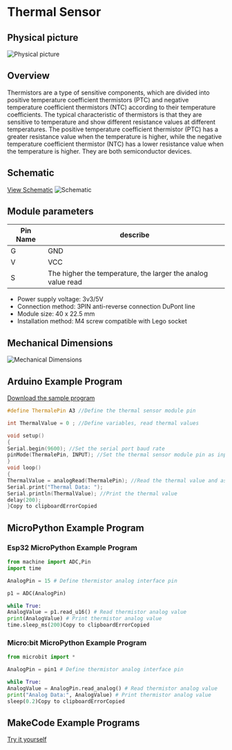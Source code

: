 # Thermal Sensor

## Physical picture



![Physical picture](http://localhost:3000/en/ph2.0_sensors/sensors/thermal_sensor/picture/thermal_sensor.png)



## Overview

Thermistors are a type of sensitive components, which are divided into positive temperature coefficient thermistors (PTC) and negative temperature coefficient thermistors (NTC) according to their temperature coefficients. The typical characteristic of thermistors is that they are sensitive to temperature and show different resistance values at different temperatures. The positive temperature coefficient thermistor (PTC) has a greater resistance value when the temperature is higher, while the negative temperature coefficient thermistor (NTC) has a lower resistance value when the temperature is higher. They are both semiconductor devices.

## Schematic

[View Schematic](en/ph2.0_sensors/sensors/thermal_sensor/thermal_sensor_schematic.pdf) ![Schematic](http://localhost:3000/en/ph2.0_sensors/sensors/thermal_sensor/picture/thermal_sensor_schematic.png)

## Module parameters

| Pin Name | describe                                                     |
| -------- | ------------------------------------------------------------ |
| G        | GND                                                          |
| V        | VCC                                                          |
| S        | The higher the temperature, the larger the analog value read |

- Power supply voltage: 3v3/5V
- Connection method: 3PIN anti-reverse connection DuPont line
- Module size: 40 x 22.5 mm
- Installation method: M4 screw compatible with Lego socket

## Mechanical Dimensions

![Mechanical Dimensions](http://localhost:3000/en/ph2.0_sensors/sensors/thermal_sensor/picture/thermal_sensor_assembly.png)

## Arduino Example Program

[Download the sample program](en/ph2.0_sensors/sensors/thermal_sensor/thermal_sensor.zip)

```c++
#define ThermalePin A3 //Define the thermal sensor module pin

int ThermalValue = 0 ; //Define variables, read thermal values

void setup()
{
Serial.begin(9600); //Set the serial port baud rate
pinMode(ThermalePin, INPUT); //Set the thermal sensor module pin as input
}
void loop()
{
ThermalValue = analogRead(ThermalePin); //Read the thermal value and assign it to ThermalValue
Serial.print("Thermal Data: ");
Serial.println(ThermalValue); //Print the thermal value
delay(200);
}Copy to clipboardErrorCopied
```

## MicroPython Example Program

### Esp32 MicroPython Example Program

```python
from machine import ADC,Pin
import time

AnalogPin = 15 # Define thermistor analog interface pin

p1 = ADC(AnalogPin)

while True:
AnalogValue = p1.read_u16() # Read thermistor analog value
print(AnalogValue) # Print thermistor analog value
time.sleep_ms(200)Copy to clipboardErrorCopied
```

### Micro:bit MicroPython Example Program

```python
from microbit import *

AnalogPin = pin1 # Define thermistor analog interface pin

while True:
AnalogValue = AnalogPin.read_analog() # Read thermistor analog value
print("Analog Data:", AnalogValue) # Print thermistor analog value
sleep(0.2)Copy to clipboardErrorCopied
```

## MakeCode Example Programs

[Try it yourself](https://makecode.microbit.org/_LTdekc9H3b9u)